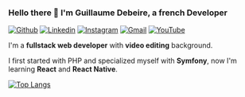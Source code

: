 ### Hello there 👋 I'm Guillaume Debeire, a french Developer

[![Github](https://img.shields.io/badge/-Github-000?style=flat&logo=Github&logoColor=white)](https://github.com/guillaume-debeire)
[![Linkedin](https://img.shields.io/badge/-LinkedIn-blue?style=flat&logo=Linkedin&logoColor=white)](https://www.linkedin.com/in/guillaume-debeire-aab430a7/)
[![Instagram](https://img.shields.io/badge/-Instagram-c13584?style=flat&labelColor=c13584&logo=instagram&logoColor=white)](https://www.instagram.com/guilexflex/)
[![Gmail](https://img.shields.io/badge/-Gmail-c14438?style=flat&logo=Gmail&logoColor=white)](mailto:contact.guillaume.debeire.pro@gmail.com)
[![YouTube](https://img.shields.io/badge/-Youtube-red?style=flat&labelColor=red&logo=youtube&logoColor=white)](https://www.youtube.com/channel/UCCSgxFu_Lq-7T49ACU93HpQ/featured)

I'm a **fullstack web developer** with **video editing** background.

I first started with PHP and specialized myself with **Symfony**, now I'm learning **React** and **React Native**.

[![Top Langs](https://github-readme-stats.vercel.app/api/top-langs/?username=guillaume-debeire&layout=compact)](https://github.com/guillaume-debeire/github-readme-stats)

<!--
**Guillaume-Debeire/Guillaume-Debeire** is a ✨ _special_ ✨ repository because its `README.md` (this file) appears on your GitHub profile.

Here are some ideas to get you started:

- 🔭 I’m currently working on ...
- 🌱 I’m currently learning ...
- 👯 I’m looking to collaborate on ...
- 🤔 I’m looking for help with ...
- 💬 Ask me about ...
- 📫 How to reach me: ...
- 😄 Pronouns: ...
- ⚡ Fun fact: ...
-->
